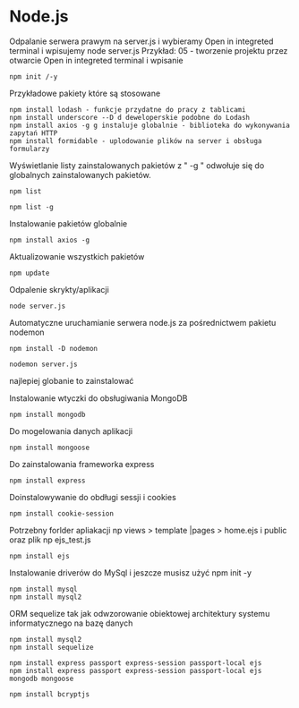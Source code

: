# Node.js

Odpalanie serwera prawym na server.js i wybieramy Open in integreted terminal i wpisujemy node server.js
Przykład:
05 - tworzenie projektu przez otwarcie Open in integreted terminal i wpisanie 
```
npm init /-y
```
Przykładowe pakiety które są stosowane
```
npm install lodash - funkcje przydatne do pracy z tablicami 
npm install underscore --D d deweloperskie podobne do Lodash
npm install axios -g g instaluje globalnie - biblioteka do wykonywania zapytań HTTP
npm install formidable - uplodowanie plików na server i obsługa formularzy
```
Wyświetlanie listy zainstalowanych pakietów z " -g " odwołuje się do globalnych zainstalowanych pakietów.
```
npm list

npm list -g
```
Instalowanie pakietów globalnie
```
npm install axios -g
```
Aktualizowanie wszystkich pakietów
```
npm update 
```
Odpalenie skrykty/aplikacji
```
node server.js
```
Automatyczne uruchamianie serwera node.js za pośrednictwem pakietu nodemon
```
npm install -D nodemon

nodemon server.js
```
najlepiej globanie to zainstalować

Instalowanie wtyczki do obsługiwania MongoDB
```
npm install mongodb
```
Do mogelowania danych aplikacji
```
npm install mongoose
```
Do zainstalowania frameworka express
```
npm install express
```
Doinstalowywanie do obdługi sessji i cookies
```
npm install cookie-session
```
Potrzebny forlder apliakacji np views > template |pages > home.ejs i public oraz plik np ejs_test.js
```
npm install ejs
```
Instalowanie driverów do MySql i jeszcze musisz użyć npm init -y
```
npm install mysql
npm install mysql2
```
ORM sequelize tak jak odwzorowanie obiektowej architektury systemu informatycznego na bazę danych
```
npm install mysql2
npm install sequelize
```

```
npm install express passport express-session passport-local ejs
npm install express passport express-session passport-local ejs mongodb mongoose
```

```
npm install bcryptjs
```